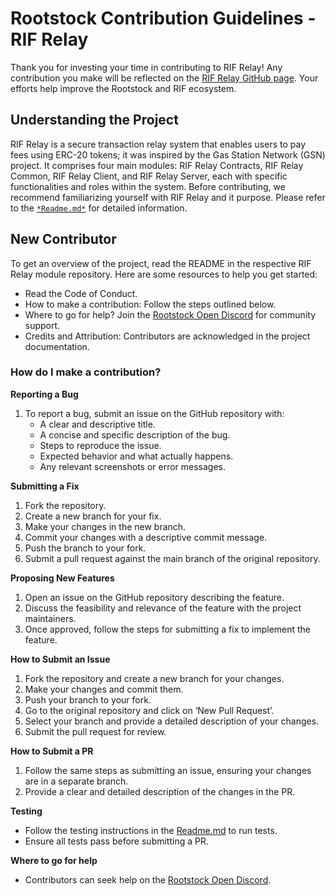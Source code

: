 # Rootstock Contribution Guidelines - RIF Relay
Thank you for investing your time in contributing to RIF Relay! Any contribution you make will be reflected on the [RIF Relay GitHub page](https://github.com/rsksmart/rif-relay). Your efforts help improve the Rootstock and RIF ecosystem.

## Understanding the Project
RIF Relay is a secure transaction relay system that enables users to pay fees using ERC-20 tokens; it was inspired by the Gas Station Network (GSN) project. It comprises four main modules: RIF Relay Contracts, RIF Relay Common, RIF Relay Client, and RIF Relay Server, each with specific functionalities and roles within the system.
Before contributing, we recommend familiarizing yourself with RIF Relay and it purpose. Please refer to the [`*Readme.md*`](https://github.com/rsksmart/rif-relay#readme) for detailed information. 

## New Contributor
To get an overview of the project, read the README in the respective RIF Relay module repository. Here are some resources to help you get started:
- Read the Code of Conduct.
- How to make a contribution: Follow the steps outlined below.
- Where to go for help? Join the [Rootstock Open Discord](https://rootstock.io/discord) for community support.
- Credits and Attribution: Contributors are acknowledged in the project documentation.

### How do I make a contribution?

**Reporting a Bug**
1. To report a bug, submit an issue on the GitHub repository with:
   - A clear and descriptive title.
   - A concise and specific description of the bug.
   - Steps to reproduce the issue.
   - Expected behavior and what actually happens.
   - Any relevant screenshots or error messages.

**Submitting a Fix**
1. Fork the repository.
2. Create a new branch for your fix.
3. Make your changes in the new branch.
4. Commit your changes with a descriptive commit message.
5. Push the branch to your fork.
6. Submit a pull request against the main branch of the original repository.

**Proposing New Features**
1. Open an issue on the GitHub repository describing the feature.
2. Discuss the feasibility and relevance of the feature with the project maintainers.
3. Once approved, follow the steps for submitting a fix to implement the feature.

**How to Submit an Issue**
1. Fork the repository and create a new branch for your changes.
2. Make your changes and commit them.
3. Push your branch to your fork.
4. Go to the original repository and click on ‘New Pull Request’.
5. Select your branch and provide a detailed description of your changes.
6. Submit the pull request for review.

**How to Submit a PR**
1. Follow the same steps as submitting an issue, ensuring your changes are in a separate branch.
2. Provide a clear and detailed description of the changes in the PR.

**Testing**
- Follow the testing instructions in the [Readme.md](https://github.com/rsksmart/rif-relay#readme) to run tests.
- Ensure all tests pass before submitting a PR.

**Where to go for help**
- Contributors can seek help on the [Rootstock Open Discord](https://rootstock.io/discord).

